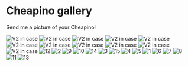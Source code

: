 Cheapino gallery
================

Send me a picture of your Cheapino!

![V2 in case](gallery/cheapino-in-case-8.jpg)
![V2 in case](gallery/cheapino-in-case-10.jpg)
![V2 in case](gallery/cheapino-in-case-9.jpg)
![V2 in case](gallery/cheapino-in-case-7.jpg)
![V2 in case](gallery/glennmca-dev-cheapino.png)
![V2 in case](gallery/cheapino-in-case-2.jpg)
![V2 in case](gallery/cheapino-in-case-6.jpg)
![V2 in case](gallery/cheapino-in-case-4.jpg)
![V2 in case](gallery/cheapino-in-case-5.jpg)
![V2 in case](gallery/cheapino-in-case-3.jpg)
![V2 in case](gallery/cheapino-in-case.jpg)
![12](gallery/12.jpg)
![2](gallery/2.jpg)
![9](gallery/9.jpg)
![10](gallery/10.jpg)
![14](gallery/14.jpg)
![3](gallery/3.jpg)
![15](gallery/15.jpg)
![4](gallery/4.jpg)
![5](gallery/5.jpg)
![1](gallery/1.jpg)
![6](gallery/6.jpg)
![7](gallery/7.jpg)
![8](gallery/8.jpg)
![11](gallery/11.jpg)
![13](gallery/13.jpg)


